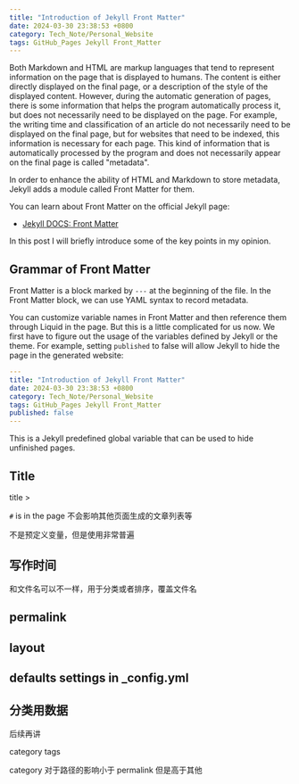 ```yaml
---
title: "Introduction of Jekyll Front Matter"
date: 2024-03-30 23:38:53 +0800
category: Tech_Note/Personal_Website
tags: GitHub_Pages Jekyll Front_Matter
---
```


Both Markdown and HTML are markup languages that tend to represent information on the page that is displayed to humans. The content is either directly displayed on the final page, or a description of the style of the displayed content. However, during the automatic generation of pages, there is some information that helps the program automatically process it, but does not necessarily need to be displayed on the page. For example, the writing time and classification of an article do not necessarily need to be displayed on the final page, but for websites that need to be indexed, this information is necessary for each page. This kind of information that is automatically processed by the program and does not necessarily appear on the final page is called "metadata".

In order to enhance the ability of HTML and Markdown to store metadata, Jekyll adds a module called Front Matter for them.

You can learn about Front Matter on the official Jekyll page:

* [Jekyll DOCS: Front Matter](https://jekyllrb.com/docs/front-matter/)

In this post I will briefly introduce some of the key points in my opinion.

## Grammar of Front Matter

Front Matter is a block marked by `---` at the beginning of the file. In the Front Matter block, we can use YAML syntax to record metadata.

You can customize variable names in Front Matter and then reference them through Liquid in the page. But this is a little complicated for us now. We first have to figure out the usage of the variables defined by Jekyll or the theme. For example, setting `published` to false will allow Jekyll to hide the page in the generated website:

```yaml
---
title: "Introduction of Jekyll Front Matter"
date: 2024-03-30 23:38:53 +0800
category: Tech_Note/Personal_Website
tags: GitHub_Pages Jekyll Front_Matter
published: false
---
```

This is a Jekyll predefined global variable that can be used to hide unfinished pages.

## Title

title > <name>

`#` is in the page 不会影响其他页面生成的文章列表等

不是预定义变量，但是使用非常普遍

## 写作时间

和文件名可以不一样，用于分类或者排序，覆盖文件名

## permalink

## layout

## defaults settings in _config.yml

## 分类用数据

后续再讲

category tags

category 对于路径的影响小于 permalink 但是高于其他

<!--Front Matter 简介-->
<!--可以保存元数据，使用 Liquid 访问-->
<!--使用defaults 自动填写-->
<!--Categories and Tags-->
<!--目录和标签的逻辑分类-->
<!--目录会影响 post 路径，没有目录的文章路径-->
<!--目录建议用一个，用分隔划分层次，方便生成索引-->
<!--标签很多个-->
<!--索引生成->
<!--Liquid 的简单语法和 Front Matter 定义元数据-->
<!--To Be Continue-->
<!--更多约定还是参考 Jekyll-->
<!--Jekyll 使用这些自动分类，但是 Minimal Mistake 不是-->
<!--front 信息-->
<!--defaults 信息-->
<!--title 覆盖文件名，路径问题，起名建议-->
<!--分类管理建议-->
<!--pages 的处理方式-->
<!--其他类别，例如写一本书，就可以建立一个新的类别-->
<!--使用初始化工具可以，但是理解每一行配置更重要，所以一行一行抄也是一个办法-->